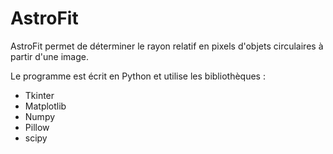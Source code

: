 # AstroFit
AstroFit permet de déterminer le rayon relatif en pixels d'objets circulaires à partir d'une image.

Le programme est écrit en Python et utilise les bibliothèques :

- Tkinter
- Matplotlib
- Numpy
- Pillow
- scipy
